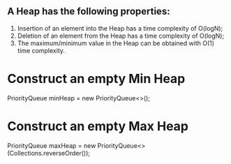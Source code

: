 ## A Heap has the following properties:
1. Insertion of an element into the Heap has a time complexity of O(logN);
2. Deletion of an element from the Heap has a time complexity of O(logN);
3. The maximum/minimum value in the Heap can be obtained with O(1) time complexity.

# Construct an empty Min Heap
PriorityQueue<Integer> minHeap = new PriorityQueue<>();

# Construct an empty Max Heap
PriorityQueue<Integer> maxHeap = new PriorityQueue<>(Collections.reverseOrder());